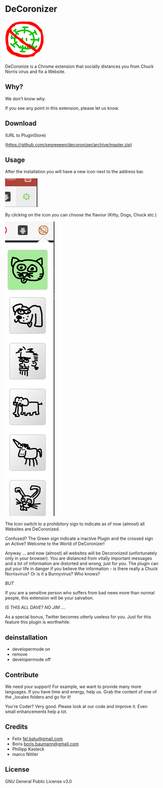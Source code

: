# DeCoronizer

![DeCoronizer Logo](src/gitstuff/image0.png)

DeCoronize is a Chrome extension that socially distances you from Chuck Norris virus and fix a Website.

## Why?

We don't know why.

If you see any point in this extension, please let us know.

## Download

(URL to PluginStore)

(https://github.com/segreeeen/decoronizer/archive/master.zip)

## Usage

After the installation you will have a new icon next to the address bar. 

![DeCoronizer Logo](src/gitstuff/image10.png)

By clicking on the icon you can choose the flavour (Kitty, Dogs, Chuck etc.) 

![DeCoronizer Logo](src/gitstuff/image20.png)

The Icon switch to a prohibitory sign to indicate
as of now (almost) all Websites are DeCoronized.

Confused? The Green sign indicate a inactive Plugin and the crossed sign an Active? Welcome to the World of DeCoronizer!

Anyway ... and now (almost) all websites will be Decoronized (unfortunately only in your browser). You are distanced from vitally important messages and a lot of information are distorted and wrong, just for you. The plugin can put your life in danger if you believe the information - is there really a Chuck Norrisvirus? Or is it a Bunnyvirus? Who knows?

_BUT_

If you are a sensitive person who suffers from bad news more than normal people, this extension will be your salvation.

_IS THIS ALL DAVE? NO JIM ...._

As a special bonus, Twitter becomes utterly useless for you. Just for this feature this plugin is worthwhile.


## deinstallation

- developermode on
- remove
- developermode off

## Contribute

We need your support! For example, we want to provide many more languages.
If you have time and energy, help us. Grab the content of one of the _locales folders and
go for it!

You're Coder? Very good. Please look at our code and improve it. Even small enhancements help a lot.


## Credits

- Felix fel.batu@gmail.com
- Boris boris.baumann@gmail.com
- Phillipp Kasteck 
- marco Nittler

## License
GNU General Public License v3.0
